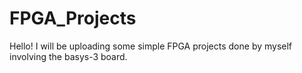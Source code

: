# FPGA_Projects

Hello! I will be uploading some simple FPGA projects done by myself involving the basys-3 board. 

